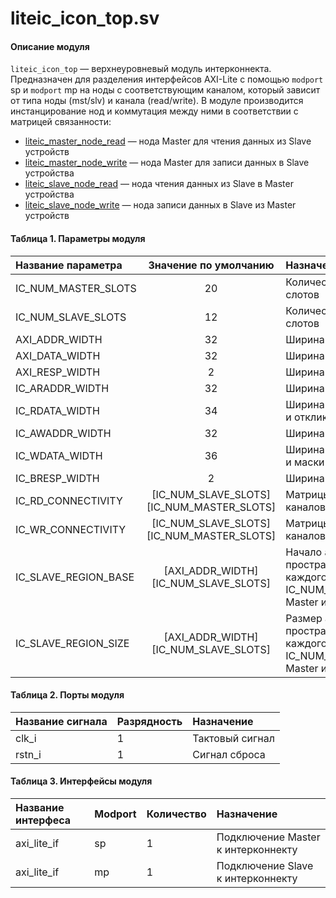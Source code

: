 # liteic_icon_top.sv

#### Описание модуля

`liteic_icon_top` — верхнеуровневый модуль интерконнекта. Предназначен для разделения интерфейсов AXI-Lite с помощью `modport` sp и `modport` mp на ноды с соответствующим каналом, который зависит от типа ноды (mst/slv) и канала (read/write). В модуле производится инстанцирование нод и коммутация между ними в соответствии с матрицей связанности: 
- [liteic_master_node_read](./liteic_master_node_read.md) — нода Master для чтения данных из Slave устройств
- [liteic_master_node_write](./liteic_master_node_write.md) — нода Master для записи данных в Slave устройства
- [liteic_slave_node_read](./liteic_slave_node_read.md) — нода чтения данных из Slave в Master устройства
- [liteic_slave_node_write](./liteic_slave_node_write.md) — нода записи данных в Slave из Master устройств

#### Таблица 1. Параметры модуля

| Название параметра  | Значение по умолчанию                      | Назначение                                                                     |
|:-|:--------:|:---|
|IC_NUM_MASTER_SLOTS  |         20                                 | Количество Master слотов                                                       |
|IC_NUM_SLAVE_SLOTS   |         12                                 | Количество Slave слотов                                                        |  
|AXI_ADDR_WIDTH       |         32                                 | Ширина шины адреса                                                             | 
|AXI_DATA_WIDTH       |         32                                 | Ширина шины данных                                                             |    
|AXI_RESP_WIDTH       |         2                                  | Ширина шины отклика                                                            |
|IC_ARADDR_WIDTH      |         32                                 | Ширина шины адреса                                                             |
|IC_RDATA_WIDTH       |         34                                 | Ширина шины данных и отклика                                                   |
|IC_AWADDR_WIDTH      |         32                                 | Ширина шины адреса                                                             |
|IC_WDATA_WIDTH       |         36                                 | Ширина шины данных и маски (strb)                                              |
|IC_BRESP_WIDTH       |         2                                  | Ширина шины отклика                                                            |
|IC_RD_CONNECTIVITY   | [IC_NUM_SLAVE_SLOTS][IC_NUM_MASTER_SLOTS]  | Матрицы связанности каналов чтения                                             |  
|IC_WR_CONNECTIVITY   | [IC_NUM_SLAVE_SLOTS][IC_NUM_MASTER_SLOTS]  | Матрицы связанности каналов записи                                             |  
|IC_SLAVE_REGION_BASE | [AXI_ADDR_WIDTH][IC_NUM_SLAVE_SLOTS]       | Начало адресного пространства каждого из IC_NUM_SLAVE_SLOTS Master интерфейсов | 
|IC_SLAVE_REGION_SIZE | [AXI_ADDR_WIDTH][IC_NUM_SLAVE_SLOTS]       | Размер адресного пространства каждого из IC_NUM_SLAVE_SLOTS Master интерфейсов | 

#### Таблица 2. Порты модуля

| Название сигнала      | Разрядность  | Назначение      |
|:-|:--------|:---|
|clk_i                  |     1        | Тактовый сигнал |                                                                                    
|rstn_i                 |     1        | Сигнал сброса   |                    

#### Таблица 3. Интерфейсы модуля

| Название интерфеса      | Modport | Количество | Назначение                         |
|:-|:--------|:---|:---|
|axi_lite_if              |   sp    |     1      | Подключение Master к интерконнекту |
|axi_lite_if              |   mp    |     1      | Подключение Slave к интерконнекту  |
